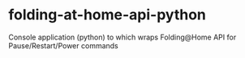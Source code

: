 # folding-at-home-api-python
Console application (python) to which wraps Folding@Home API for Pause/Restart/Power commands
